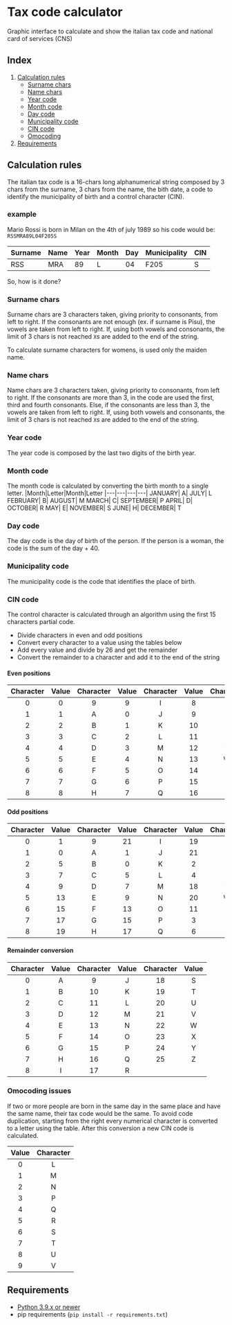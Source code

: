 # Tax code calculator

Graphic interface to calculate and show the italian tax code and national card of services (CNS)

## Index

1. [Calculation rules](#calculation-rules)
   - [Surname chars](#surname-chars)
   - [Name chars](#name-chars)
   - [Year code](#year-code)
   - [Month code](#month-code)
   - [Day code](#day-code)
   - [Municipality code](#municipality-code)
   - [CIN code](#cin-code)
   - [Omocoding](#omocoding-issues)
2. [Requirements](#requirements)

## Calculation rules

The italian tax code is a 16-chars long alphanumerical string composed by 3 chars from the surname, 3 chars from the name, the bith date, a code to identify the municipality of birth and a control character (CIN).

### example

Mario Rossi is born in Milan on the 4th of july 1989 so his code would be: `RSSMRA89L04F205S`

|Surname|Name|Year|Month|Day|Municipality|CIN|
|---|---|---|---|---|---|---|
|RSS|MRA|89|L|04|F205|S|

So, how is it done?

### Surname chars

Surname chars are 3 characters taken, giving priority to consonants, from left to right.
If the consonants are not enough (ex. if surname is Pisu), the vowels are taken from left to right.
If, using both vowels and consonants, the limit of 3 chars is not reached `X`s are added to the end of the string.

To calculate surname characters for womens, is used only the maiden name.

### Name chars

Name chars are 3 characters taken, giving priority to consonants, from left to right.
If the consonants are more than 3, in the code are used the first, third and fourth consonants.
Else, if the consonants are less than 3, the vowels are taken from left to right.
If, using both vowels and consonants, the limit of 3 chars is not reached `X`s are added to the end of the string.

### Year code

The year code is composed by the last two digits of the birth year.

### Month code

The month code is calculated by converting the birth month to a single letter.
|Month|Letter|Month|Letter
|---|---|---|---|
JANUARY| A| JULY| L
FEBRUARY| B| AUGUST| M
MARCH| C| SEPTEMBER| P
APRIL| D| OCTOBER| R
MAY| E| NOVEMBER| S
JUNE| H| DECEMBER| T

### Day code

The day code is the day of birth of the person. If the person is a woman, the code is the sum of  the day + 40.

### Municipality code

The municipality code is the code that identifies the place of birth.

### CIN code

The control character is calculated through an algorithm using the first 15 characters partial code.

- Divide characters in even and odd positions
- Convert every character to a value using the tables below
- Add every value and divide by 26 and get the remainder
- Convert the remainder to a character and add it to the end of the string

#### Even positions

|Character| Value|Character|Value|Character|Value|Character|Value
|:---:|:---:|:---:|:---:|:---:|:---:|:---:|:---:|
|0| 0| 9| 9| I| 8|  R| 17|
|1| 1| A| 0| J| 9|  S| 18|
|2| 2| B| 1| K| 10| T| 19|
|3| 3| C| 2| L| 11| U| 20|
|4| 4| D| 3| M| 12| V| 21|
|5| 5| E| 4| N| 13| W| 22|
|6| 6| F| 5| O| 14| X| 23|
|7| 7| G| 6| P| 15| Y| 24|
|8| 8| H| 7| Q| 16| Z| 25|

#### Odd positions

|Character| Value|Character|Value|Character|Value|Character|Value
|:---:|:---:|:---:|:---:|:---:|:---:|:---:|:---:|
0| 1|  9| 21| I| 19|R| 8
1| 0|  A| 1|  J| 21|S| 12
2| 5|  B| 0|  K| 2| T| 14
3| 7|  C| 5|  L| 4| U| 16
4| 9|  D| 7|  M| 18|V| 10
5| 13| E| 9|  N| 20|W| 22
6| 15| F| 13| O| 11|X| 25
7| 17| G| 15| P| 3| Y| 24
8| 19| H| 17| Q| 6| Z| 23

#### Remainder conversion

|Character| Value|Character|Value|Character|Value|
|:---:|:---:|:---:|:---:|:---:|:---:|
|0| A| 9| J|  18| S
|1| B| 10| K| 19| T
|2| C| 11| L| 20| U
|3| D| 12| M| 21| V
|4| E| 13| N| 22| W
|5| F| 14| O| 23| X
|6| G| 15| P| 24| Y
|7| H| 16| Q| 25| Z
|8| I| 17| R|

### Omocoding issues

If two or more people are born in the same day in the same place and have the same name, their tax code would be the same. To avoid code duplication, starting from the right every numerical character is converted to a letter using the table. After this conversion a new CIN code is calculated.

|Value | Character|
|:---:|:---:|
|0| L|
|1| M|
|2| N|
|3| P|
|4| Q|
|5| R|
|6| S|
|7| T|
|8| U|
|9| V|

## Requirements

- [Python 3.9.x or newer](https://www.python.org/downloads/)
- pip requirements (`pip install -r requirements.txt`)

